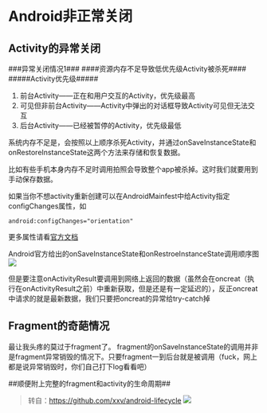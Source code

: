 # Android非正常关闭 #
## Activity的异常关闭 ##
###异常关闭情况1###
####资源内存不足导致低优先级Activity被杀死####
#####Activity优先级#####

1. 前台Activity——正在和用户交互的Activity，优先级最高
1. 可见但非前台Activity——Activity中弹出的对话框导致Activity可见但无法交互
1. 后台Activity——已经被暂停的Activity，优先级最低

系统内存不足是，会按照以上顺序杀死Activity，并通过onSaveInstanceState和onRestoreInstanceState这两个方法来存储和恢复数据。

比如有些手机本身内存不足时调用拍照会导致整个app被杀掉。这时我们就要用到手动保存数据。

如果当你不想activity重新创建可以在AndroidMainfest中给Activity指定configChanges属性，如

    android:configChanges="orientation"

更多属性请看[官方文档](http://developer.android.com/intl/zh-cn/guide/topics/manifest/activity-element.html#config)

Android官方给出的onSaveInstanceState和onRestroeInstanceState调用顺序图
![](http://i.imgur.com/A9xcX1u.png)

但是要注意onActivityResult要调用到网络上返回的数据（虽然会在oncreat（执行在onActivityResult之前）中重新获取，但是还是有一定延迟的），反正oncreat中请求的就是最新数据，我们只要把oncreat的异常给try-catch掉


## Fragment的奇葩情况 ##
最让我头疼的莫过于fragment了。
fragment的onSaveInstanceState的调用并非是fragment异常销毁的情况下。只要fragment一到后台就是被调用（fuck，网上都是说异常销毁时，你们自己打下log看看吧）

##顺便附上完整的fragment和activity的生命周期##
> 转自：https://github.com/xxv/android-lifecycle
![](http://i.imgur.com/Jk3UkmA.png)